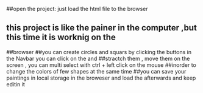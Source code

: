 ##open the project: just load the html file to the browser

## this project is like the painer in the computer ,but this time it is worknig on the
##browser
##you can create circles and squars by clicking the buttons in the Navbar you can click on the and 
##stractch them , move them on the screen ,  you can multi select with ctrl + left click on the mouse
##inorder to change the colors of few shapes at the same time 
##you can save your paintings in local storage in the broweser and load the afterwards and keep editin it 

####